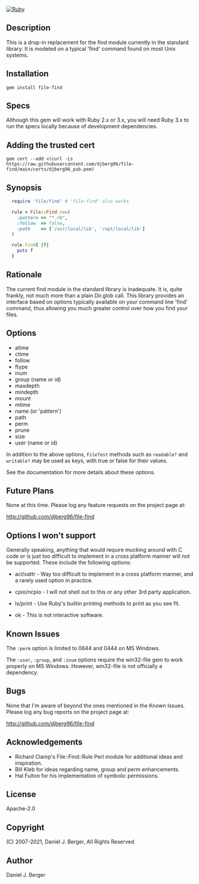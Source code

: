 [![Ruby](https://github.com/djberg96/file-find/actions/workflows/ruby.yml/badge.svg)](https://github.com/djberg96/file-find/actions/workflows/ruby.yml)

## Description

This is a drop-in replacement for the find module currently in the standard
library. It is modeled on a typical 'find' command found on most Unix systems.

## Installation

`gem install file-find`

## Specs

Although this gem will work with Ruby 2.x or 3.x, you will need Ruby 3.x to
run the specs locally because of development dependencies.

## Adding the trusted cert
`gem cert --add <(curl -Ls https://raw.githubusercontent.com/djberg96/file-find/main/certs/djberg96_pub.pem)`

## Synopsis
```ruby
  require 'file/find' # 'file-find' also works

  rule = File::Find.new(
    :pattern => "*.rb",
    :follow  => false,
    :path    => ['/usr/local/lib', '/opt/local/lib']
  )

  rule.find{ |f|
    puts f
  }
```

## Rationale

The current find module in the standard library is inadequate. It is, quite
frankly, not much more than a plain Dir.glob call. This library provides an
interface based on options typically available on your command line 'find'
command, thus allowing you much greater control over how you find your files.

## Options

* atime
* ctime
* follow
* ftype
* inum
* group (name or id)
* maxdepth
* mindepth
* mount
* mtime
* name (or 'pattern')
* path
* perm
* prune
* size
* user (name or id)

In addition to the above options, `FileTest` methods such as `readable?` and
`writable?` may be used as keys, with true or false for their values.

See the documentation for more details about these options.

## Future Plans

None at this time. Please log any feature requests on the project page at:

http://github.com/djberg96/file-find

## Options I won't support

Generally speaking, anything that would require mucking around with C code
or is just too difficult to implement in a cross platform manner will not be
supported. These include the following options:

* acl/xattr - Way too difficult to implement in a cross platform manner, and
  a rarely used option in practice.

* cpio/ncpio - I will not shell out to this or any other 3rd party
  application.

* ls/print - Use Ruby's builtin printing methods to print as you see fit.

* ok - This is not interactive software.

## Known Issues

The `:perm` option is limited to 0644 and 0444 on MS Windows.

The `:user`, `:group`, and `:inum` options require the win32-file gem to work
properly on MS Windows. However, win32-file is not officially a dependency.

## Bugs

None that I'm aware of beyond the ones mentioned in the Known Issues. Please
log any bug reports on the project page at:

http://github.com/djberg96/file-find

## Acknowledgements

* Richard Clamp's File::Find::Rule Perl module for additional ideas and
  inspiration.
* Bill Kleb for ideas regarding name, group and perm enhancements.
* Hal Fulton for his implementation of symbolic permissions.

## License

Apache-2.0

## Copyright

(C) 2007-2021, Daniel J. Berger, All Rights Reserved

## Author

Daniel J. Berger
